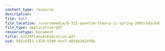 ```yaml
---
content_type: resource
description: ''
file: null
file_location: /coursemedia/8-322-quantum-theory-ii-spring-2003/5d1c6451c32955994ec7d03da162df6b_83229PlancksRadiation.pdf
file_type: application/pdf
resourcetype: Document
title: 83229PlancksRadiation.pdf
uid: 5d1c6451-c329-5599-4ec7-d03da162df6b
---
```

